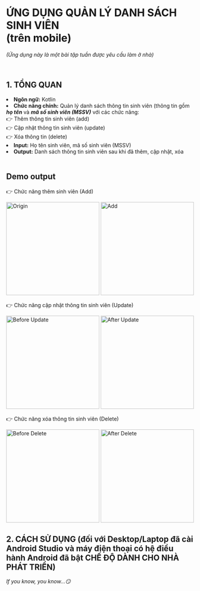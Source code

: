 <h1>ỨNG DỤNG QUẢN LÝ DANH SÁCH SINH VIÊN </br>(trên mobile)</h1>
<p><i>(Ứng dụng này là một bài tập tuần được yêu cầu làm ở nhà)</i></p></br>
<h2>1. TỔNG QUAN</h2>
<li><b>Ngôn ngữ:</b> Kotlin</li>
<li><b>Chức năng chính:</b> Quản lý danh sách thông tin sinh viên (thông tin gồm <b><i>họ tên</i></b> và <b><i>mã số sinh viên (MSSV)</i></b> với các chức năng:</li>
👉 Thêm thông tin sinh viên (add) </br>
👉 Cập nhật thông tin sinh viên (update) </br>
👉 Xóa thông tin (delete) </br>
<li><b>Input:</b> Họ tên sinh viên, mã số sinh viên (MSSV)</li> 
<li><b>Output:</b> Danh sách thông tin sinh viên sau khi đã thêm, cập nhật, xóa</li></br>
<h2>Demo output</h2>
<p>👉 Chức năng thêm sinh viên (Add)</p> 
<img src="https://github.com/user-attachments/assets/0aeb110d-c18e-48f1-8faf-3805fa6d74c4" width="250" alt="Origin">
<img src="https://github.com/user-attachments/assets/c50c6ffb-25df-42f6-a13c-5efaba9ff50f" width="250" alt="Add">
<p>👉 Chức năng cập nhật thông tin sinh viên (Update)</p> 
<img src="https://github.com/user-attachments/assets/5bf6a368-5cc4-4461-8905-403b429b5c1a" width="250" alt="Before Update">
<img src="https://github.com/user-attachments/assets/58e54718-de97-4df2-9de3-84214420f718" width="250" alt="After Update">
<p>👉 Chức năng xóa thông tin sinh viên (Delete)</p> 
<img src="https://github.com/user-attachments/assets/2b4db842-bf31-4ca7-9ae6-7b96685bcdbb" width="250" alt="Before Delete">
<img src="https://github.com/user-attachments/assets/683cd96e-054b-4063-bbfd-2ffe21ac84da" width="250" alt="After Delete">
<h2>2. CÁCH SỬ DỤNG (đối với Desktop/Laptop đã cài Android Studio và máy điện thoại có hệ điều hành Android đã bật CHẾ ĐỘ DÀNH CHO NHÀ PHÁT TRIỂN)</h2>
<p><i>If you know, you know...😏</i></p>
